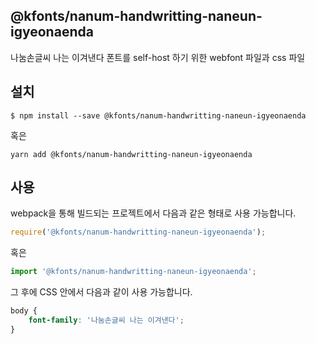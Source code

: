 
@kfonts/nanum-handwritting-naneun-igyeonaenda
---------------------

나눔손글씨 나는 이겨낸다 폰트를 self-host 하기 위한 webfont 파일과 css 파일

설치
----

```
$ npm install --save @kfonts/nanum-handwritting-naneun-igyeonaenda
```

혹은

```
yarn add @kfonts/nanum-handwritting-naneun-igyeonaenda
```

사용
----

webpack을 통해 빌드되는 프로젝트에서 다음과 같은 형태로 사용 가능합니다.

```js
require('@kfonts/nanum-handwritting-naneun-igyeonaenda');
```

혹은

```js
import '@kfonts/nanum-handwritting-naneun-igyeonaenda';
```

그 후에 CSS 안에서 다음과 같이 사용 가능합니다.

```css
body {
    font-family: '나눔손글씨 나는 이겨낸다';
}
```
